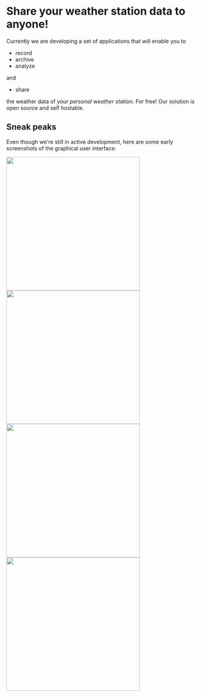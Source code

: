 # Share your weather station data to anyone!

Currently we are developing a set of applications that will enable you to
- record
- archive
- analyze

and
- share

the weather data of _your personal weather station_. For free! Our solution is open source and self hostable. 

## Sneak peaks

<p>
  Even though we're still in active development, here are some early screenshots of the graphical user interface:
</p>
<img src='https://github.com/open-weather-vision/.github/assets/29947316/f149b8eb-3006-455b-bfcb-5b54a3c7d95c' style='max-width: 100%; height: 350px'>
<img src='https://github.com/open-weather-vision/.github/assets/29947316/0c60a55b-4688-4570-924e-fd3b67543c86' style='max-width: 100%; height: 350px'>
<img src='https://github.com/open-weather-vision/.github/assets/29947316/d03dc13c-41cd-469c-9456-0de49a16a630' style='max-width: 100%; height: 350px'>
<img src='https://github.com/open-weather-vision/.github/assets/29947316/d34c69a5-7293-45c0-a05e-d12f381399c9' style='max-width: 100%; height: 350px'>

